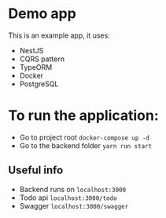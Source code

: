 # Demo app
This is an example app, it uses:
  - NestJS
  - CQRS pattern
  - TypeORM
  - Docker
  - PostgreSQL

# To run the application:
  - Go to project root
  `docker-compose up -d`
  - Go to the backend folder
  `yarn run start`
## Useful info
  - Backend runs on `localhost:3000`
  - Todo api `localhost:3000/todo`
  - Swagger `localhost:3000/swagger`
